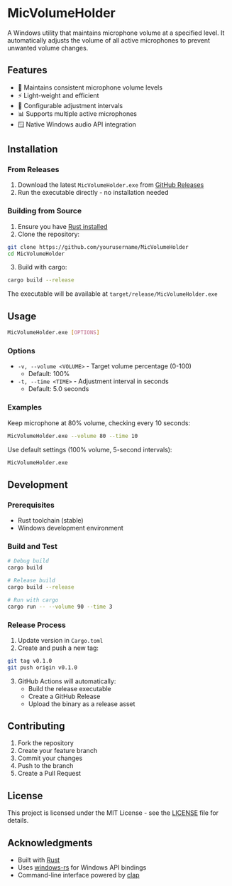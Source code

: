 # MicVolumeHolder

A Windows utility that maintains microphone volume at a specified level. It automatically adjusts the volume of all active microphones to prevent unwanted volume changes.

## Features

- 🎤 Maintains consistent microphone volume levels
- ⚡ Light-weight and efficient
- 🔄 Configurable adjustment intervals
- 📊 Supports multiple active microphones
- 🪟 Native Windows audio API integration

## Installation

### From Releases

1. Download the latest `MicVolumeHolder.exe` from [GitHub Releases](../../releases)
2. Run the executable directly - no installation needed

### Building from Source

1. Ensure you have [Rust installed](https://rustup.rs/)
2. Clone the repository:

```bash
git clone https://github.com/yourusername/MicVolumeHolder
cd MicVolumeHolder
```

3. Build with cargo:

```bash
cargo build --release
```

The executable will be available at `target/release/MicVolumeHolder.exe`

## Usage

```bash
MicVolumeHolder.exe [OPTIONS]
```

### Options

- `-v, --volume <VOLUME>` - Target volume percentage (0-100)
  - Default: 100%
- `-t, --time <TIME>` - Adjustment interval in seconds
  - Default: 5.0 seconds

### Examples

Keep microphone at 80% volume, checking every 10 seconds:

```bash
MicVolumeHolder.exe --volume 80 --time 10
```

Use default settings (100% volume, 5-second intervals):

```bash
MicVolumeHolder.exe
```

## Development

### Prerequisites

- Rust toolchain (stable)
- Windows development environment

### Build and Test

```bash
# Debug build
cargo build

# Release build
cargo build --release

# Run with cargo
cargo run -- --volume 90 --time 3
```

### Release Process

1. Update version in `Cargo.toml`
2. Create and push a new tag:

```bash
git tag v0.1.0
git push origin v0.1.0
```

3. GitHub Actions will automatically:
   - Build the release executable
   - Create a GitHub Release
   - Upload the binary as a release asset

## Contributing

1. Fork the repository
2. Create your feature branch
3. Commit your changes
4. Push to the branch
5. Create a Pull Request

## License

This project is licensed under the MIT License - see the [LICENSE](LICENSE) file for details.

## Acknowledgments

- Built with [Rust](https://www.rust-lang.org/)
- Uses [windows-rs](https://github.com/microsoft/windows-rs) for Windows API bindings
- Command-line interface powered by [clap](https://github.com/clap-rs/clap)
